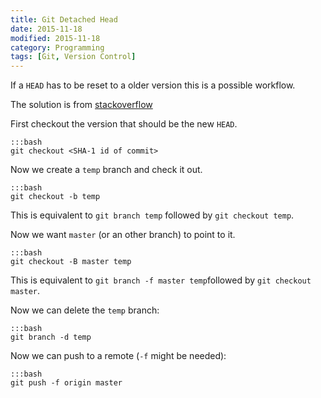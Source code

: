 ```yaml
---
title: Git Detached Head
date: 2015-11-18
modified: 2015-11-18
category: Programming
tags: [Git, Version Control]
---
```

If a `HEAD` has to be reset to a older version this is a possible workflow.

The solution is from [stackoverflow](http://stackoverflow.com/a/5772882)


First checkout the version that should be the new `HEAD`.

    :::bash
    git checkout <SHA-1 id of commit>

Now we create a `temp` branch and check it out.

    :::bash
    git checkout -b temp

This is equivalent to `git branch temp` followed by `git checkout temp`.


Now we want `master` (or an other branch) to point to it.

    :::bash
    git checkout -B master temp

This is equivalent to `git branch -f master temp`followed by `git checkout master`.


Now we can delete the `temp` branch:

    :::bash
    git branch -d temp


Now we can push to a remote (`-f` might be needed):

    :::bash
    git push -f origin master
